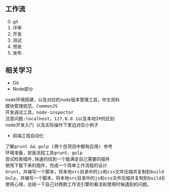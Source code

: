## 工作流
0. git
1. 评审
2. 开发
3. 测试
4. 预发
5. 发布

## 相关学习
- Git
- Node部分

<pre>
node环境搭建，以及对应的node版本管理工具，中文资料
模块管理规范，CommonJS
开发调试工具，node-inspector
注意问题:localhost，127.0.0.1以及本地IP的区别
node开发入门 以及实际操作下里边对应小例子</pre>
</pre>

- 前端工程自动化
<pre>
了解grunt && gulp (两个在项目中都有应用) 参考
环境准备，安装流程工具grunt、gulp
尝试检索插件,快速的找到一个能满足自己需要的插件
使用下载下来的插件，完成一个简单工作流程的设计
Grunt，并编写一个脚本，将本地src目录中的js和css文件压缩并复制到build目录。文件名从xxx.js xxx.css 改为 xxx-min.js xxx-min.css
Gulp，并编写一个脚本，将本地src目录中的js和css文件压缩并复制到build目录。文件名从xxx.js xxx.css 改为 xxx-min.js xxx-min.css
使用心得，总结一下自己对两款工作流引擎的看法和使用时候遇到的问题。
</pre>